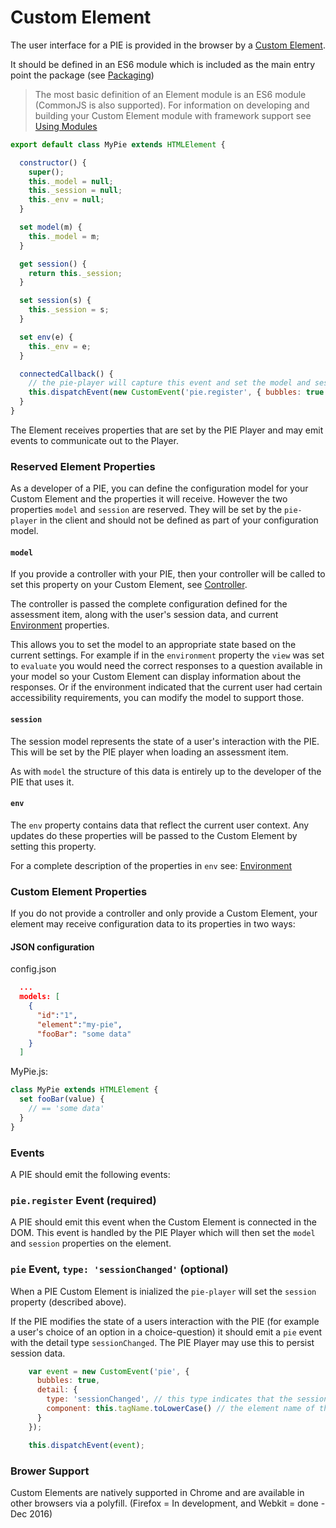 # Custom Element

The user interface for a PIE is provided in the browser by a [Custom Element](https://www.w3.org/TR/custom-elements/).

It should be defined in an ES6 module which is included as the main entry point the package (see [Packaging](packaging.md))

> The most basic definition of an Element module is an ES6 module (CommonJS is also supported).
> For information on developing and building your Custom Element module with framework support see [Using Modules](using-modules.md)


```javascript
export default class MyPie extends HTMLElement {

  constructor() {
    super();
    this._model = null;
    this._session = null;
    this._env = null;
  }

  set model(m) {
    this._model = m;
  }

  get session() {
    return this._session;
  }

  set session(s) {
    this._session = s;
  }

  set env(e) {
    this._env = e;
  }

  connectedCallback() {
    // the pie-player will capture this event and set the model and session properties
    this.dispatchEvent(new CustomEvent('pie.register', { bubbles: true }));   
  }
}
```


The Element receives properties that are set by the PIE Player and may emit events to communicate out to the Player.


### Reserved Element Properties

As a developer of a PIE, you can define the configuration model for your Custom Element and the properties it will receive. However the two properties `model` and `session` are reserved. They will be set by the `pie-player` in the client and should not be defined as part of your configuration model.

#### `model`

If you provide a controller with your PIE, then your controller will be called to set this property on your Custom Element, see [Controller](./controller.md).

The controller is passed the complete configuration defined for the assessment item, along with the user's session data, and current [Environment](./environment.md) properties.

This allows you to set the model to an appropriate state based on the current settings. For example if in the `environment` property the `view` was set to `evaluate` you would need the correct responses to a question available in your model so your Custom Element can display information about the responses. Or if the environment indicated that the current user had certain accessibility requirements, you can modify the model to support those.



#### `session`

The session model represents the state of a user's interaction with the PIE. This will be set by the PIE player when loading an assessment item. 

As with `model` the structure of this data is entirely up to the developer of the PIE that uses it.

#### `env`

The `env` property contains data that reflect the current user context. Any updates do these properties will be passed to the Custom Element by setting this property.

For a complete description of the properties in `env` see: [Environment](environment.md)

### Custom Element Properties

If you do not provide a controller and only provide a Custom Element, your element may receive configuration data to its properties in two ways:

#### JSON configuration

config.json
```json
  ...
  models: [
    {
      "id":"1",
      "element":"my-pie",
      "fooBar": "some data"
    }
  ]
```

MyPie.js:
```javascript
class MyPie extends HTMLElement {
  set fooBar(value) {
    // == 'some data'
  }
}
```



### Events

A PIE should emit the following events:


### `pie.register` Event (required)

A PIE should emit this event when the Custom Element is connected in the DOM. This event is handled by the PIE Player which will then set the `model` and `session` properties on the element.


###  `pie` Event, `type: 'sessionChanged'` (optional)

When a PIE Custom Element is inialized the `pie-player` will set the `session` property (described above).

If the PIE modifies the state of a users interaction with the PIE (for example a user's choice of an option in a choice-question) it should emit a `pie` event with the detail type `sessionChanged`. The PIE Player may use this to persist session data.

```javascript
    var event = new CustomEvent('pie', {
      bubbles: true,
      detail: {
        type: 'sessionChanged', // this type indicates that the session state has been modified in the client
        component: this.tagName.toLowerCase() // the element name of the PIE is emitting the event.
      }
    });

    this.dispatchEvent(event);
```



### Brower Support

Custom Elements are natively supported in Chrome and are available in other browsers via a polyfill. (Firefox = In development,  and Webkit = done - Dec 2016)
